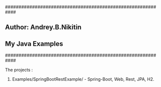 ############################################################
## Author:  Andrey.B.Nikitin
## My Java Examples 
############################################################

The projects : 
1) Examples/SpringBootRestExample/ - Spring-Boot, Web, Rest, JPA, H2.

